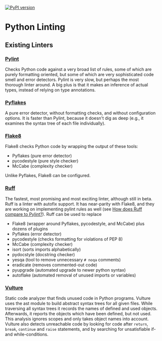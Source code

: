[![PyPI version](https://badge.fury.io/py/dsp-tools.svg)](https://badge.fury.io/py/dsp-tools)

# Python Linting

## Existing Linters

### [Pylint](https://pypi.org/project/pylint/)

Checks Python code against a very broad list of rules, 
some of which are purely formatting oriented, 
but some of which are very sophisticated code smell and error detectors.
Pylint is very slow, but perhaps the most thorough linter around. 
A big plus is that it makes an inference of actual types, 
instead of relying on type annotations.

### [Pyflakes](https://pypi.org/project/pyflakes/)

A pure error detector, without formatting checks, and without configuration options.
It is faster than Pylint, because it doesn't dig as deep
(e.g., it examines the syntax tree of each file individually).

### [Flake8](https://pypi.org/project/flake8/)

Flake8 checks Python code by wrapping the output of these tools:

- Pyflakes (pure error detector)
- pycodestyle (pure style checker)
- McCabe (complexity checker)

Unlike Pyflakes, Flake8 can be configured.

### [Ruff](https://pypi.org/project/ruff/)

The fastest, most promising and most exciting linter, although still in beta.
Ruff is a linter with autofix support.
It has near-parity with Flake8, and they are working on implementing pylint rules as well
(see [How does Ruff compare to Pylint?](https://beta.ruff.rs/docs/faq/#how-does-ruff-compare-to-pylint)).
Ruff can be used to replace 

- Flake8 (wrapper around Pyflakes, pycodestyle, and McCabe) plus dozens of plugins
- Pyflakes (error detector)
- pycodestyle (checks formatting for violations of PEP 8)
- McCabe (complexity checker)
- isort (sorts imports alphabetically)
- pydocstyle (docstring checker)
- yesqa (tool to remove unnecessary `# noqa` comments)
- eradicate (removes commented-out code)
- pyupgrade (automated upgrade to newer python syntax)
- autoflake (automated removal of unused imports or variables)

### [Vulture](https://pypi.org/project/vulture/)

Static code analyzer that finds unused code in Python programs. 
Vulture uses the ast module to build abstract syntax trees for all given files. 
While traversing all syntax trees it records the names of defined and used objects. 
Afterwards, it reports the objects which have been defined, but not used. 
This analysis ignores scopes and only takes object names into account.
Vulture also detects unreachable code by looking for code after `return`, `break`, `continue` and `raise` statements, 
and by searching for unsatisfiable if- and while-conditions.

